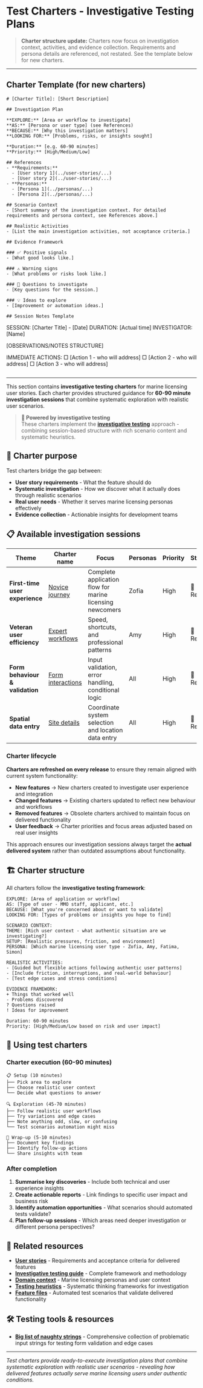# Test Charters - Investigative Testing Plans

> **Charter structure update:**
> Charters now focus on investigation context, activities, and evidence collection. Requirements and persona details are referenced, not restated. See the template below for new charters.

---

## Charter Template (for new charters)

```
# [Charter Title]: [Short Description]

## Investigation Plan

**EXPLORE:** [Area or workflow to investigate]
**AS:** [Persona or user type] (see References)
**BECAUSE:** [Why this investigation matters]
**LOOKING FOR:** [Problems, risks, or insights sought]

**Duration:** [e.g. 60-90 minutes]
**Priority:** [High/Medium/Low]

## References
- **Requirements:**
  - [User story 1](../user-stories/...)
  - [User story 2](../user-stories/...)
- **Personas:**
  - [Persona 1](../personas/...)
  - [Persona 2](../personas/...)

## Scenario Context
- [Short summary of the investigation context. For detailed requirements and persona context, see References above.]

## Realistic Activities
- [List the main investigation activities, not acceptance criteria.]

## Evidence Framework

### ✅ Positive signals
- [What good looks like.]

### ⚠️ Warning signs
- [What problems or risks look like.]

### 🤔 Questions to investigate
- [Key questions for the session.]

### 💡 Ideas to explore
- [Improvement or automation ideas.]

## Session Notes Template

```

SESSION: [Charter Title] - [Date]
DURATION: [Actual time]
INVESTIGATOR: [Name]

[OBSERVATIONS/NOTES STRUCTURE]

IMMEDIATE ACTIONS:
□ [Action 1 - who will address]
□ [Action 2 - who will address]
□ [Action 3 - who will address]

```

```

---

This section contains **investigative testing charters** for marine licensing user stories. Each charter provides structured guidance for **60-90 minute investigation sessions** that combine systematic exploration with realistic user scenarios.

> **🔗 Powered by investigative testing**  
> These charters implement the **[investigative testing](../test-strategy/investigative-testing.md)** approach - combining session-based structure with rich scenario content and systematic heuristics.

## 🧠 Charter purpose

Test charters bridge the gap between:

- **User story requirements** - What the feature should do
- **Systematic investigation** - How we discover what it actually does through realistic scenarios
- **Real user needs** - Whether it serves marine licensing personas effectively
- **Evidence collection** - Actionable insights for development teams

## 📋 Available investigation sessions

| Theme                           | Charter name                                | Focus                                                    | Personas | Priority | Status   |
| ------------------------------- | ------------------------------------------- | -------------------------------------------------------- | -------- | -------- | -------- |
| **First-time user experience**  | [Novice journey](./novice-journey.md)       | Complete application flow for marine licensing newcomers | Zofia    | High     | 🔄 Ready |
| **Veteran user efficiency**     | [Expert workflows](./expert-workflows.md)   | Speed, shortcuts, and professional patterns              | Amy      | High     | 🔄 Ready |
| **Form behaviour & validation** | [Form interactions](./form-interactions.md) | Input validation, error handling, conditional logic      | All      | High     | 🔄 Ready |
| **Spatial data entry**          | [Site details](./site-details.md)           | Coordinate system selection and location data entry      | All      | High     | 🔄 Ready |

### **Charter lifecycle**

**Charters are refreshed on every release** to ensure they remain aligned with current system functionality:

- **New features** → New charters created to investigate user experience and integration
- **Changed features** → Existing charters updated to reflect new behaviour and workflows
- **Removed features** → Obsolete charters archived to maintain focus on delivered functionality
- **User feedback** → Charter priorities and focus areas adjusted based on real user insights

This approach ensures our investigation sessions always target the **actual delivered system** rather than outdated assumptions about functionality.

## 🏗️ Charter structure

All charters follow the **investigative testing framework**:

```
EXPLORE: [Area of application or workflow]
AS: [Type of user - MMO staff, applicant, etc.]
BECAUSE: [What you're concerned about or want to validate]
LOOKING FOR: [Types of problems or insights you hope to find]

SCENARIO CONTEXT:
THEME: [Rich user context - what authentic situation are we investigating?]
SETUP: [Realistic pressures, friction, and environment]
PERSONA: [Which marine licensing user type - Zofia, Amy, Fatima, Simon]

REALISTIC ACTIVITIES:
- [Guided but flexible actions following authentic user patterns]
- [Include friction, interruptions, and real-world behaviour]
- [Test edge cases and stress conditions]

EVIDENCE FRAMEWORK:
+ Things that worked well
- Problems discovered
? Questions raised
! Ideas for improvement

Duration: 60-90 minutes
Priority: [High/Medium/Low based on risk and user impact]
```

## 🚀 Using test charters

### **Charter execution (60-90 minutes)**

```
📋 Setup (10 minutes)
├── Pick area to explore
├── Choose realistic user context
└── Decide what questions to answer

🔍 Exploration (45-70 minutes)
├── Follow realistic user workflows
├── Try variations and edge cases
├── Note anything odd, slow, or confusing
└── Test scenarios automation might miss

📝 Wrap-up (5-10 minutes)
├── Document key findings
├── Identify follow-up actions
└── Share insights with team
```

### **After completion**

1. **Summarise key discoveries** - Include both technical and user experience insights
2. **Create actionable reports** - Link findings to specific user impact and business risk
3. **Identify automation opportunities** - What scenarios should automated tests validate?
4. **Plan follow-up sessions** - Which areas need deeper investigation or different persona perspectives?

## 🔗 Related resources

- **[User stories](../user-stories/README.md)** - Requirements and acceptance criteria for delivered features
- **[Investigative testing guide](../test-strategy/investigative-testing.md)** - Complete framework and methodology
- **[Domain context](../test-strategy/domain-context.md)** - Marine licensing personas and user context
- **[Testing heuristics](../test-strategy/heuristics.md)** - Systematic thinking frameworks for investigation
- **[Feature files](../../test/features/)** - Automated test scenarios that validate delivered functionality

## 🛠️ Testing tools & resources

- **[Big list of naughty strings](https://github.com/minimaxir/big-list-of-naughty-strings)** - Comprehensive collection of problematic input strings for testing form validation and edge cases

---

_Test charters provide ready-to-execute investigation plans that combine systematic exploration with realistic user scenarios - revealing how delivered features actually serve marine licensing users under authentic conditions._
